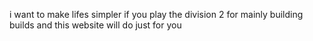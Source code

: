 i want to make lifes simpler if you play the division 2 for mainly building builds and this website will do just for you
